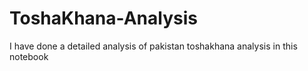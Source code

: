 # ToshaKhana-Analysis

I have done a detailed analysis of pakistan toshakhana analysis in this notebook
